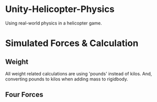 # Unity-Helicopter-Physics

Using real-world physics in a helicopter game.


# Simulated Forces & Calculation

## Weight

All weight related calculations are using 'pounds' instead of kilos. And, converting pounds to kilos when adding mass to rigidbody.
## Four Forces


